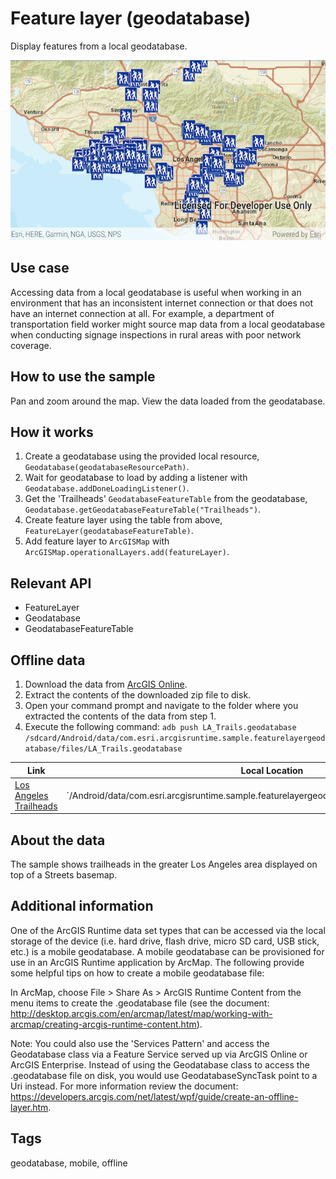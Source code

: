 # Feature layer (geodatabase)

Display features from a local geodatabase.

![Image of feature layer geodatabase](feature-layer-geodatabase.png)

## Use case

Accessing data from a local geodatabase is useful when working in an environment that has an inconsistent internet connection or that does not have an internet connection at all. For example, a department of transportation field worker might source map data from a local geodatabase when conducting signage inspections in rural areas with poor network coverage.

## How to use the sample

Pan and zoom around the map. View the data loaded from the geodatabase.

## How it works

1. Create a geodatabase using the provided local resource, `Geodatabase(geodatabaseResourcePath)`.
2. Wait for geodatabase to load by adding a listener with `Geodatabase.addDoneLoadingListener()`.
3. Get the 'Trailheads' `GeodatabaseFeatureTable` from the geodatabase, `Geodatabase.getGeodatabaseFeatureTable("Trailheads")`.
4. Create feature layer using the table from above, `FeatureLayer(geodatabaseFeatureTable)`.
5. Add feature layer to `ArcGISMap` with `ArcGISMap.operationalLayers.add(featureLayer)`.

## Relevant API

* FeatureLayer
* Geodatabase
* GeodatabaseFeatureTable

## Offline data
1. Download the data from [ArcGIS Online](https://www.arcgis.com/home/item.html?id=2b0f9e17105847809dfeb04e3cad69e0).
1. Extract the contents of the downloaded zip file to disk.
1. Open your command prompt and navigate to the folder where you extracted the contents of the data from step 1.
1. Execute the following command: `adb push LA_Trails.geodatabase /sdcard/Android/data/com.esri.arcgisruntime.sample.featurelayergeodatabase/files/LA_Trails.geodatabase`

Link | Local Location
---------|-------|
|[Los Angeles Trailheads](https://www.arcgis.com/home/item.html?id=2b0f9e17105847809dfeb04e3cad69e0)| `/Android/data/com.esri.arcgisruntime.sample.featurelayergeodatabase/files/LA_Trails.geodatabase|

## About the data

The sample shows trailheads in the greater Los Angeles area displayed on top of a Streets basemap.

## Additional information

One of the ArcGIS Runtime data set types that can be accessed via the local storage of the device (i.e. hard drive, flash drive, micro SD card, USB stick, etc.) is a mobile geodatabase. A mobile geodatabase can be provisioned for use in an ArcGIS Runtime application by ArcMap. The following provide some helpful tips on how to create a mobile geodatabase file:

In ArcMap, choose File > Share As > ArcGIS Runtime Content from the menu items to create the .geodatabase file (see the document: http://desktop.arcgis.com/en/arcmap/latest/map/working-with-arcmap/creating-arcgis-runtime-content.htm).

Note: You could also use the 'Services Pattern' and access the Geodatabase class via a Feature Service served up via ArcGIS Online or ArcGIS Enterprise. Instead of using the Geodatabase class to access the .geodatabase file on disk, you would use GeodatabaseSyncTask point to a Uri instead. For more information review the document: https://developers.arcgis.com/net/latest/wpf/guide/create-an-offline-layer.htm.

## Tags

geodatabase, mobile, offline
